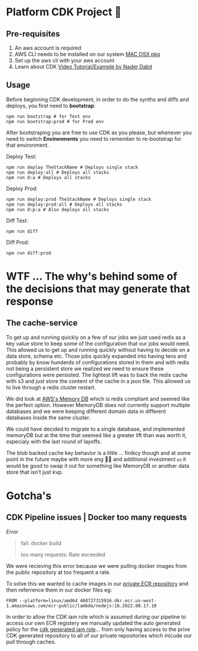 # Platform CDK Project 🚀

## Pre-requisites

1. An aws account is required
2. AWS CLI needs to be installed on our system [MAC OSX pkg](https://awscli.amazonaws.com/AWSCLIV2.pkg)
3. Set up the aws cli with your aws account
4. Learn about CDK [Video Tutorial/Example by Nader Dabit](https://www.youtube.com/watch?v=pXd9BCwpjhA&t=1522s)

## Usage

Before beginning CDK development, in order to do the synths and diffs and deploys, you first need to **bootstrap**.

```
npm run bootstrap # for Test env
npm run bootstrap:prod # for Prod env
```

After bootstraping you are free to use CDK as you please, but whenever you need to switch **Environments** you need to remember to re-bootstrap for that environment.

Deploy Test:

```
npm run deploy TheStackName # Deploys single stack
npm run deploy:all # Deploys all stacks
npm run d:a # Deploys all stacks
```

Deploy Prod:

```
npm run deploy:prod TheStackName # Deploys single stack
npm run deploy:prod:all # Deploys all stacks
npm run d:p:a # Also deploys all stacks
```

Diff Test:

```
npm run diff
```

Diff Prod:

```
npm run diff:prod
```

# WTF ... The why's behind some of the decisions that may generate that response

## The cache-service

To get up and running quickly on a few of our jobs we just used redis as a key value store to
keep some of the configuration that our jobs would need. This allowed us to get up and running
quickly without having to decide on a data store, schema etc. Those jobs quickly expanded into
having tens and probably by know hunderds of configurations stored in them and with redis not
being a persistent store we realized we need to ensure these configurations were persisted. The
lightest lift was to back the redis cache with s3 and just store the content of the cache in a json
file. This allowed us to live through a redis cluster restart.

We did look at [AWS's Memory DB](https://us-west-1.console.aws.amazon.com/memorydb/home?region=us-west-1#/) which is
redis compliant and seemed like the perfect option. However MemoryDB does not currently support multiple databases
and we were keeping different domain data in different databases inside the same cluster.

We could have decided to migrate to a single database, and implemented memoryDB but at the time
that seemed like a greater lift than was worth it, especialy with the last round of layoffs.

The blob backed cache key behavior is a little ... finikcy though and at some point in the future
maybe with more eng 💪🏻 and additional investment 💵 it would be good to swap it out for something like
MemoryDB or another data store that isn't just kvp.

# Gotcha's

## CDK Pipeline issues | Docker too many requests

_Error_

> fail: docker build
>
> too many requests: Rate exceeded

We were recieving this error because we were pulling docker images from the public repository at too frequent a rate.

To solve this we wanted to cache images in our [private ECR repository](https://us-west-1.console.aws.amazon.com/ecr/private-registry?region=us-west-1) and then referrence them in our docker files
eg:

```Docker
FROM --platform=linux/amd64 460727315916.dkr.ecr.us-west-1.amazonaws.com/ecr-public/lambda/nodejs:16.2022.08.17.10
```

In order to allow the CDK iam role which is assumed during our pipeline to access our own ECR registery we manually updated the
auto generated policy for the [cdk generated iam role](arn:aws:sts::460727315916:assumed-role/cdk-hnb659fds-image-publishing-role-460727315916-us-west-1/aws-cdk-vsts)... from only
having access to the prive CDK generated repository to all of our private repositories which inlcude our pull through caches.
